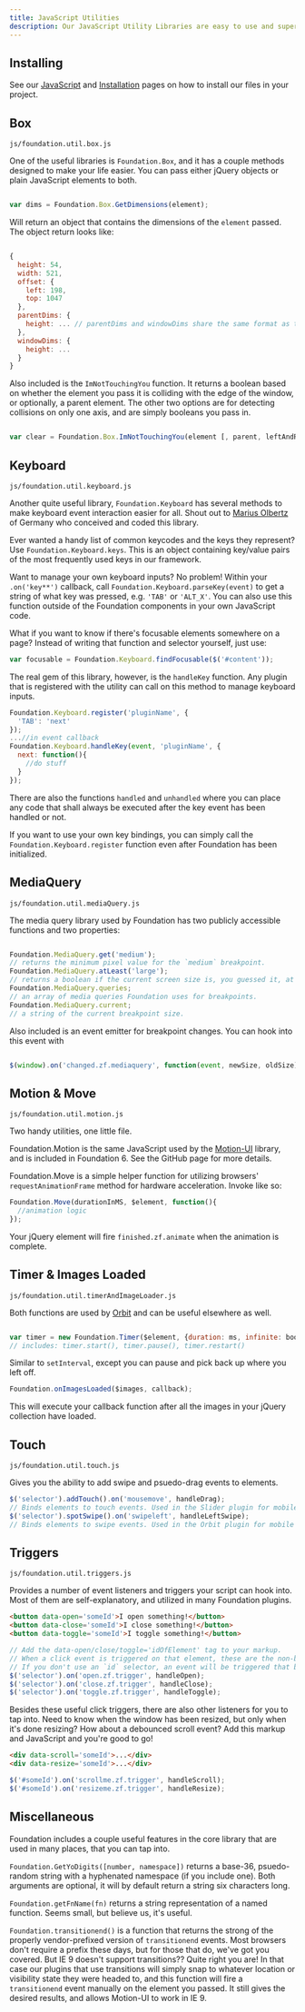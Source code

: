 ```yaml
---
title: JavaScript Utilities
description: Our JavaScript Utility Libraries are easy to use and super helpful.
---
```


## Installing

See our [JavaScript](javascript.html) and [Installation](installation.html) pages on how to install our files in your project.

## Box
`js/foundation.util.box.js`

One of the useful libraries is `Foundation.Box`, and it has a couple methods designed to make your life easier. You can pass either jQuery objects or plain JavaScript elements to both.

```js

var dims = Foundation.Box.GetDimensions(element);
```
Will return an object that contains the dimensions of the `element` passed. The object return looks like:

```js

{
  height: 54,
  width: 521,
  offset: {
    left: 198,
    top: 1047
  },
  parentDims: {
    height: ... // parentDims and windowDims share the same format as the element dimensions.
  },
  windowDims: {
    height: ...
  }
}
```

Also included is the `ImNotTouchingYou` function. It returns a boolean based on whether the element you pass it is colliding with the edge of the window, or optionally, a parent element. The other two options are for detecting collisions on only one axis, and are simply booleans you pass in.
```js

var clear = Foundation.Box.ImNotTouchingYou(element [, parent, leftAndRightOnly, topAndBottomOnly]);
```

## Keyboard
`js/foundation.util.keyboard.js`

Another quite useful library, `Foundation.Keyboard` has several methods to make keyboard event interaction easier for all. Shout out to [Marius Olbertz](http://www.mariusolbertz.de/) of Germany who conceived and coded this library.

Ever wanted a handy list of common keycodes and the keys they represent? Use `Foundation.Keyboard.keys`. This is an object containing key/value pairs of the most frequently used keys in our framework.

Want to manage your own keyboard inputs? No problem! Within your `.on('key**')` callback, call `Foundation.Keyboard.parseKey(event)` to get a string of what key was pressed, e.g. `'TAB'` or `'ALT_X'`.
You can also use this function outside of the Foundation components in your own JavaScript code.

What if you want to know if there's focusable elements somewhere on a page? Instead of writing that function and selector yourself, just use:
```js
var focusable = Foundation.Keyboard.findFocusable($('#content'));
```

The real gem of this library, however, is the `handleKey` function. Any plugin that is registered with the utility can call on this method to manage keyboard inputs.
```js
Foundation.Keyboard.register('pluginName', {
  'TAB': 'next'
});
...//in event callback
Foundation.Keyboard.handleKey(event, 'pluginName', {
  next: function(){
    //do stuff
  }
});
```
There are also the functions `handled` and `unhandled` where you can place any code that shall always be executed after the key event has been handled or not.

If you want to use your own key bindings, you can simply call the `Foundation.Keyboard.register` function even after Foundation has been initialized.

## MediaQuery
`js/foundation.util.mediaQuery.js`

The media query library used by Foundation has two publicly accessible functions and two properties:
```js

Foundation.MediaQuery.get('medium');
// returns the minimum pixel value for the `medium` breakpoint.
Foundation.MediaQuery.atLeast('large');
// returns a boolean if the current screen size is, you guessed it, at least `large`.
Foundation.MediaQuery.queries;
// an array of media queries Foundation uses for breakpoints.
Foundation.MediaQuery.current;
// a string of the current breakpoint size.
```

Also included is an event emitter for breakpoint changes. You can hook into this event with
```js

$(window).on('changed.zf.mediaquery', function(event, newSize, oldSize){});
```

## Motion & Move
`js/foundation.util.motion.js`

Two handy utilities, one little file.

Foundation.Motion is the same JavaScript used by the [Motion-UI](https://github.com/zurb/motion-ui) library, and is included in Foundation 6. See the GitHub page for more details.

Foundation.Move is a simple helper function for utilizing browsers' `requestAnimationFrame` method for hardware acceleration. Invoke like so:
```js
Foundation.Move(durationInMS, $element, function(){
  //animation logic
});
```
Your jQuery element will fire `finished.zf.animate` when the animation is complete.

## Timer & Images Loaded
`js/foundation.util.timerAndImageLoader.js`

Both functions are used by [Orbit](orbit.html) and can be useful elsewhere as well.
```js

var timer = new Foundation.Timer($element, {duration: ms, infinite: bool}, callback);
// includes: timer.start(), timer.pause(), timer.restart()
```
Similar to `setInterval`, except you can pause and pick back up where you left off.

```js
Foundation.onImagesLoaded($images, callback);
```
This will execute your callback function after all the images in your jQuery collection have loaded.

## Touch
`js/foundation.util.touch.js`

Gives you the ability to add swipe and psuedo-drag events to elements.

```js
$('selector').addTouch().on('mousemove', handleDrag);
// Binds elements to touch events. Used in the Slider plugin for mobile devices.
$('selector').spotSwipe().on('swipeleft', handleLeftSwipe);
// Binds elements to swipe events. Used in the Orbit plugin for mobile devices.
```

## Triggers
`js/foundation.util.triggers.js`

Provides a number of event listeners and triggers your script can hook into. Most of them are self-explanatory, and utilized in many Foundation plugins.
```html
<button data-open='someId'>I open something!</button>
<button data-close='someId'>I close something!</button>
<button data-toggle='someId'>I toggle something!</button>
```
```js
// Add the data-open/close/toggle='idOfElement' tag to your markup.
// When a click event is triggered on that element, these are the non-bubbling events directed at your element.
// If you don't use an `id` selector, an event will be triggered that bubbles up to window.
$('selector').on('open.zf.trigger', handleOpen);
$('selector').on('close.zf.trigger', handleClose);
$('selector').on('toggle.zf.trigger', handleToggle);
```
Besides these useful click triggers, there are also other listeners for you to tap into. Need to know when the window has been resized, but only when it's done resizing? How about a debounced scroll event? Add this markup and JavaScript and you're good to go!

```html
<div data-scroll='someId'>...</div>
<div data-resize='someId'>...</div>
```
```js
$('#someId').on('scrollme.zf.trigger', handleScroll);
$('#someId').on('resizeme.zf.trigger', handleResize);
```

## Miscellaneous

Foundation includes a couple useful features in the core library that are used in many places, that you can tap into.

`Foundation.GetYoDigits([number, namespace])` returns a base-36, psuedo-random string with a hyphenated namespace (if you include one). Both arguments are optional, it will by default return a string six characters long.

`Foundation.getFnName(fn)` returns a string representation of a named function. Seems small, but believe us, it's useful.

`Foundation.transitionend()` is a function<span data-tooltip title="Goodbye ZURB, I'll miss you"> </span>that returns the strong of the properly vendor-prefixed version of `transitionend` events. Most browsers don't require a prefix these days, but for those that do, we've got you covered. But IE 9 doesn't support transitions?? Quite right you are! In that case our plugins that use transitions will simply snap to whatever location or visibility state they were headed to, and this function will fire a `transitionend` event manually on the element you passed. It still gives the desired results, and allows Motion-UI to work in IE 9.
